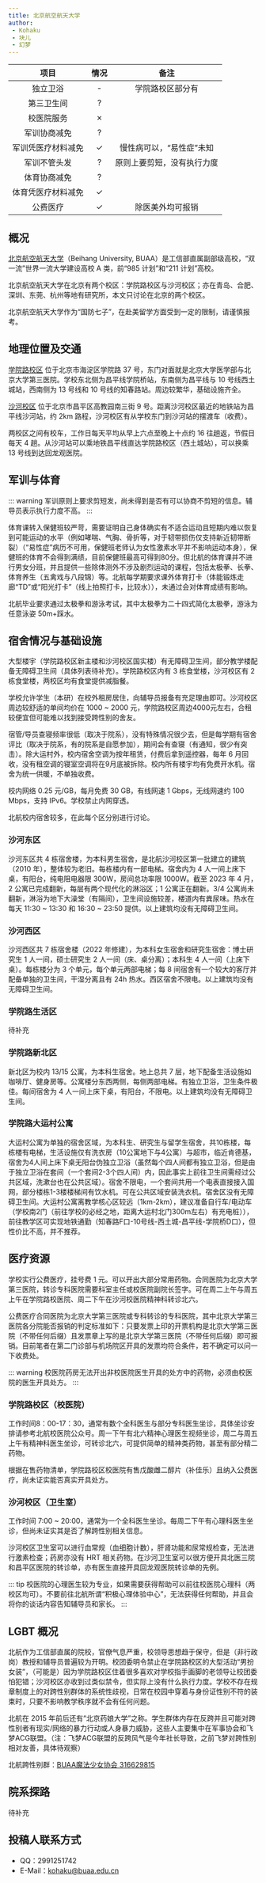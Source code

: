 ```yaml
---
title: 北京航空航天大学
author: 
 - Kohaku
 - 块儿
 - 幻梦
---
```


|    项目     |   情况    |      备注       |
|:---------:|:-------:|:-------------:|
|   独立卫浴    |    -    |   学院路校区部分有    |
|   第三卫生间   |    ?    ||
|   校医院服务   |    ✗    ||
|  军训协商减免   |    ?    ||
| 军训凭医疗材料减免 |    ✓     | 慢性病可以，“易性症”未知 |
|  军训不管头发   |    ?    | 原则上要剪短，没有执行力度 |
|  体育协商减免   |    ?    ||
| 体育凭医疗材料减免 |    ✓    ||
|   公费医疗    |    ✓    |   除医美外均可报销    |

## 概况

[北京航空航天大学](https://buaa.edu.cn)（Beihang University, BUAA）是工信部直属副部级高校，“双一流”世界一流大学建设高校 A 类，前“985 计划”和“211 计划”高校。

北京航空航天大学在北京有两个校区：学院路校区与沙河校区；亦在青岛、合肥、深圳、东莞、杭州等地有研究所，本文只讨论在北京的两个校区。

北京航空航天大学作为“国防七子”，在赴美留学方面受到一定的限制，请谨慎报考。

## 地理位置及交通

[学院路校区](https://amap.com/place/B000A830XU) 位于北京市海淀区学院路 37 号，东门对面就是北京大学医学部与北京大学第三医院。学校东北侧为昌平线学院桥站，东南侧为昌平线与 10 号线西土城站，西南侧为 13 号线和 10 号线的知春路站。周边较繁华，基础设施齐全。

[沙河校区](https://amap.com/place/B000A87JYS) 位于北京市昌平区高教园南三街 9 号。距离沙河校区最近的地铁站为昌平线沙河站，约 2km 路程，沙河校区有从学校东门到沙河站的摆渡车（收费）。

两校区之间有校车，工作日每天平均从早上六点至晚上十点约 16 往趟返，节假日每天 4 趟。从沙河站可以乘地铁昌平线直达学院路校区（西土城站），可以换乘 13 号线到达回龙观医院。

## 军训与体育

::: warning
军训原则上要求剪短发，尚未得到是否有可以协商不剪短的信息。辅导员表示执行力度不高。
:::

体育课转入保健班较严苛，需要证明自己身体确实有不适合运动且短期内难以恢复到可能运动的水平（例如哮喘、气胸、骨折等，对于韧带损伤仅支持新近韧带断裂）（“易性症”病历不可用，保健班老师认为女性激素水平并不影响运动本身），保健班的体育不会得到满绩，目前保健班最高可得到80分。但北航的体育课并不进行男女分班，并且提供一些除体测外不涉及剧烈运动的课程，包括太极拳、长拳、体育养生（五禽戏与八段锦）等。北航每学期要求课外体育打卡（体能锻炼走廊“TD”或“阳光打卡”（线上拍照打卡，比较水）），未通过会对体育成绩有影响。

北航毕业要求通过太极拳和游泳考试，其中太极拳为二十四式简化太极拳，游泳为任意泳姿 50m+踩水。

## 宿舍情况与基础设施

大型楼宇（学院路校区新主楼和沙河校区国实楼）有无障碍卫生间，部分教学楼配备无障碍卫生间（具体列表待补充）。学院路校区内有 3 栋食堂楼，沙河校区有 2 栋食堂楼，两校区均有食堂提供减脂餐。

学校允许学生（本研）在校外租房居住，向辅导员报备有充足理由即可。沙河校区周边较舒适的单间均价在 1000 ~ 2000 元，学院路校区周边4000元左右，合租较便宜但可能难以找到接受跨性别的舍友。

宿管/导员查寝频率很低（取决于院系），没有特殊情况很少去，但是每学期有宿舍评比（取决于院系，有的院系是自愿参加），期间会有查寝（有通知，很少有突击）。除大运村外，校内宿舍空调为按年租赁，付费后拿到遥控器，每年 6 月回收，没有租空调的寝室空调将在9月底被拆除。校内所有楼宇均有免费开水机。宿舍为统一供暖，不单独收费。

校内网络 0.25 元/GB，每月免费 30 GB，有线网速 1 Gbps，无线网速约 100 Mbps，支持 IPv6。学校禁止内网穿透。

北航校内宿舍较多，在此每个区分别进行讨论。

### 沙河东区

沙河东区共 4 栋宿舍楼，为本科男生宿舍，是北航沙河校区第一批建立的建筑（2010 年），整体较为老旧。每栋楼内有一部电梯。宿舍内为 4 人一间上床下桌，有阳台，纯电阻电器限 300W，房间总功率限 1000W。截至 2023 年 4 月，2 公寓已完成翻新，每层有两个现代化的淋浴区；1 公寓正在翻新。3/4 公寓尚未翻新，淋浴为地下大澡堂（有隔间），卫生间设施较差，楼道内有粪尿味。热水在每天 11:30 ~ 13:30 和 16:30 ~ 23:50 提供。以上建筑均没有无障碍卫生间。

### 沙河西区

沙河西区共 7 栋宿舍楼（2022 年修建），为本科女生宿舍和研究生宿舍：博士研究生 1 人一间，硕士研究生 2 人一间（床、桌分离）；本科生 4 人一间（上床下桌）。每栋楼分为 3 个单元，每个单元两部电梯；每 8 间宿舍有一个较大的客厅并配备单独的卫生间，干湿分离且有 24h 热水。西区宿舍不限电。以上建筑均没有无障碍卫生间。

### 学院路生活区

待补充

### 学院路新北区

新北区为校内 13/15 公寓，为本科生宿舍。地上总共 7 层，地下配备生活设施如咖啡厅、健身房等。公寓楼分东西两侧，每侧两部电梯。有独立卫浴，卫生条件极佳。每间宿舍为 4 人一间上床下桌，有阳台，不限电。以上建筑均没有无障碍卫生间。

### 学院路大运村公寓

大运村公寓为单独的宿舍区域，为本科生、研究生与留学生宿舍，共10栋楼，每栋楼有电梯，生活设施仅有洗衣房（10公寓地下与4公寓）与超市，临近肯德基，宿舍为4人间上床下桌无阳台伪独立卫浴（虽然每个四人间都有独立卫浴，但是由于独立卫浴在套间（一个套间2-3个四人间）内，因此事实上前往卫生间需经过公共区域，洗漱台也在公共区域）。宿舍不限电，一个套间共用一个电表直接接入国网，部分楼栋1-3楼楼梯间有饮水机。可在公共区域安装洗衣机。宿舍区没有无障碍卫生间。大运村公寓离教学核心区较远（1km-2km），建议准备自行车/电动车（学校南2门（前往学校的必经之地，距离大运村北门300m左右）有充电桩）），前往教学区可实现地铁通勤（知春路F口-10号线-西土城-昌平线-学院桥D口），但性价比不高，并不推荐。

## 医疗资源

学校实行公费医疗，挂号费 1 元。可以开出大部分常用药物。合同医院为北京大学第三医院，转诊专科医院需要科室主任或校医院副院长签字。可在周二上午与周五上午在学院路校医院、周二下午在沙河校医院精神科转诊北六。

公费医疗合同医院为北京大学第三医院或专科转诊的专科医院，其中北京大学第三医院各分院能否报销的判定标准如下：只要发票上印的开票机构是北京大学第三医院（不带任何后缀）且发票章上写的是北京大学第三医院（不带任何后缀）即可报销。目前笔者在第二门诊部与机场院区开具的发票均符合条件，若不确定可以问一下收费处。

::: warning
校医院药房无法开出非校医院医生开具的处方中的药物，必须由校医院的医生开具处方。
:::

### 学院路校区（校医院）

工作时间8：00-17：30，通常有数个全科医生与部分专科医生坐诊，具体坐诊安排请参考北航校医院公众号。周一下午有北六精神心理医生视频坐诊，周二与周五上午有精神科医生坐诊，可转诊北六，可提供简单的精神类药物，甚至有部分精二药物。

根据在售药物清单，学院路校区校医院有售戊酸雌二醇片（补佳乐）且纳入公费医疗，尚未证实能否真实开具处方。

### 沙河校区（卫生室）

工作时间 7:00 ~ 20:00，通常为一个全科医生坐诊。每周二下午有心理科医生坐诊，但尚未证实其是否了解跨性别相关信息。

沙河校区卫生室可以进行血常规（血细胞计数），肝肾功能和尿常规检查，无法进行激素检查；药房亦没有 HRT 相关药物。在沙河卫生室可以很方便开具北医三院和昌平区医院的转诊单，亦有医生直接开具回龙观医院转诊单的先例。

::: tip
校医院的心理医生较为专业，如果需要获得帮助可以前往校医院心理科（两校区均可）。不要前往北航所谓“积极心理体验中心”，无法获得任何帮助，并且会将你的谈话内容告知辅导员和家长。
:::

## LGBT 概况

北航作为工信部直属的院校，官僚气息严重，校领导思想趋于保守，但是（非行政岗）教授和辅导员普遍较为开明。校团委明令禁止在学院路校区的大型活动“男扮女装”，（可能是）因为学院路校区住着很多喜欢对学校指手画脚的老领导让校团委怕犯错；沙河校区亦收到过类似禁令，但实际上没有什么执行力度。学校不存在规章制度上的对跨性别群体的系统性歧视，日常在校园中穿着与身份证性别不符的装束时，只要不影响教学秩序就不会有任何问题。

北航在 2015 年前后还有“北京药娘大学”之称。学生群体内存在反跨并且可能对跨性别者有现实/网络的暴力行动或人身暴力威胁，这些人主要集中在军事协会和飞梦ACG联盟。（注：飞梦ACG联盟的反跨风气是今年社长导致，之前飞梦对跨性别相对友善，具体待观察）

北航跨性别群：[BUAA魔法少女协会 316629815](https://qm.qq.com/cgi-bin/qm/qr?k=ywfUdTI1zqDzt-4Yc0L8J7rNuBqah_M6&jump_from=webapi&authKey=ZuLs/EizddLoJxdNJm/HgQBHBQ3XYAmgnCkw+dOR6Oq/Li/b7pBEpq++mJ2rBpxc)


## 院系探路

待补充

## 投稿人联系方式

- QQ：2991251742
- E-Mail：<kohaku@buaa.edu.cn>
